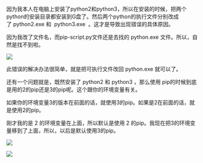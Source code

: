 因为我本人在电脑上安装了python2和python3，所以在安装的时候，把两个python的安装目录都安装到G盘了。然后两个python的执行文件分别改成了 python2.exe 和  python3.exe  。这才是导致出现错误的具体原因。

因为我改了文件名，而pip-script.py文件还是去找的 python.exe 文件。所以，自然是找不到啦。

![](https://img-blog.csdn.net/20181007154144828?watermark/2/text/aHR0cHM6Ly9ibG9nLmNzZG4ubmV0L3FxXzM2MTE5MTky/font/5a6L5L2T/fontsize/400/fill/I0JBQkFCMA==/dissolve/70)

此错误的解决办法很简单，就是把可执行文件改回 python.exe 就可以了。

还有一个问题就是，既然安装了 python2 和 python3 ，那么使用 pip的时候到底是用的2的pip还是3的pip呢。这个跟你的环境变量有关。

如果你的环境变量3的版本在前面的话，就使用3的pip。如果是2在前面的话，就是使用2的pip。

刚才我的是 2 的环境变量在上面，所以默认是使用 2 的pip。我现在把3的环境变量移到了上面，所以，以后是默认使用3的pip。

![](https://img-blog.csdn.net/20181007154653467?watermark/2/text/aHR0cHM6Ly9ibG9nLmNzZG4ubmV0L3FxXzM2MTE5MTky/font/5a6L5L2T/fontsize/400/fill/I0JBQkFCMA==/dissolve/70)

![](https://img-blog.csdn.net/20181007154730884?watermark/2/text/aHR0cHM6Ly9ibG9nLmNzZG4ubmV0L3FxXzM2MTE5MTky/font/5a6L5L2T/fontsize/400/fill/I0JBQkFCMA==/dissolve/70)